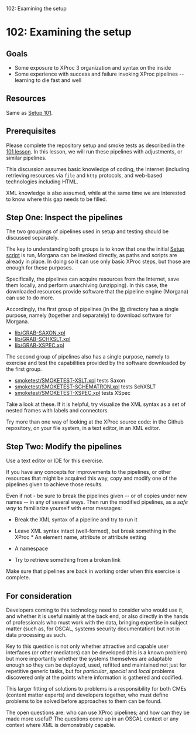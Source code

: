 102: Examining the setup
# 102: Examining the setup



## Goals

 * Some exposure to XProc 3 organization and syntax on the inside
 * Some experience with success and failure invoking XProc pipelines -- learning to die fast and well
 

## Resources

Same as [Setup 101](setup_101_src.html).

## Prerequisites

Please complete the repository setup and smoke tests as described in the [101 lesson](setup_101_src.html). In this lesson, we will run these pipelines with adjustments, or similar pipelines.

This discussion assumes basic knowledge of coding, the Internet (including retrieving resources via `file` and `http` protocols, and web-based technologies including HTML.

XML knowledge is also assumed, while at the same time we are interested to know where this gap needs to be filled.

## Step One: Inspect the pipelines

The two groupings of pipelines used in setup and testing should be discussed separately.

The key to understanding both groups is to know that one the initial [Setup script](../../setup.sh) is run, Morgana can be invoked directly, as paths and scripts are already in place. In doing so it can use only basic XProc steps, but those are enough for these purposes.

Specifically, the pipelines can acquire resources from the Internet, save them locally, and perform unarchiving (unzipping). In this case, the downloaded resources provide software that the pipeline engine (Morgana) can use to do more.

Accordingly, the first group of pipelines (in the [lib](../lib/) directory has a single purpose, namely (together and separately) to download software for Morgana.

 * [lib/GRAB-SAXON.xpl](../../lib/GRAB-SAXON.xpl)
 * [lib/GRAB-SCHXSLT.xpl](../../lib/GRAB-SCHXSLT.xpl)
 * [lib/GRAB-XSPEC.xpl](../../lib/GRAB-XSPEC.xpl)
 

The second group of pipelines also has a single purpose, namely to exercise and test the capabilities provided by the software downloaded by the first group.

 * [smoketest/SMOKETEST-XSLT.xpl](../../smoketest/SMOKETEST-XSLT.xpl) tests Saxon
 * [smoketest/SMOKETEST-SCHEMATRON.xpl](../../smoketest/SMOKETEST-SCHEMATRON.xpl) tests SchXSLT
 * [smoketest/SMOKETEST-XSPEC.xpl](../../smoketest/SMOKETEST-XSPEC.xpl) tests XSpec
 

Take a look at these. If it is helpful, try visualize the XML syntax as a set of nested frames with labels and connectors.

Try more than one way of looking at the XProc source code: in the Github repository, on your file system, in a text editor, in an XML editor.

## Step Two: Modify the pipelines

Use a text editor or IDE for this exercise.

If you have any concepts for improvements to the pipelines, or other resources that might be acquired this way, copy and modify one of the pipelines given to achieve those results.

Even if not - be sure to break the pipelines given -- or of copies under new names -- in any of several ways. Then run the modified pipelines, as a *safe way* to familiarize yourself with error messages:

 * Break the XML syntax of a pipeline and try to run it
 * Leave XML syntax intact (well-formed), but break something in the XProc   * An element name, attribute or attribute setting
  * A namespace

 
 * Try to retrieve something from a broken link
 

Make sure that pipelines are back in working order when this exercise is complete.

## For consideration

Developers coming to this technology need to consider who would use it, and whether it is useful mainly at the back end, or also directly in the hands of professionals who must work with the data, bringing expertise in subject matter (such as, for OSCAL, systems security documentation) but not in data processing as such.

Key to this question is not only whether attractive and capable user interfaces (or other mediators) can be developed (this is a known problem) but more importantly whether the systems themselves are adaptable enough so they can be deployed, used, refitted and maintained not just for repetitive generic tasks, but for *particular*, *special* and *local* problems discovered only at the points where information is gathered and codified.

This larger fitting of solutions to problems is a responsibility for both CMEs (content matter experts) and developers together, who must define problems to be solved before approaches to them can be found.

The open questions are: who can use XProc pipelines; and how can they be made more useful? The questions come up in an OSCAL context or any context where XML is demonstrably capable.
